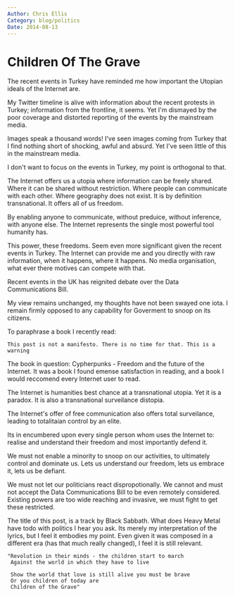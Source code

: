 ```yaml
---
Author: Chris Ellis
Category: blog/politics
Date: 2014-08-13
---
```

# Children Of The Grave

The recent events in Turkey have reminded me how important the Utopian ideals
of the Internet are.

My Twitter timeline is alive with information about the recent protests in
Turkey; information from the frontline, it seems.  Yet I'm dismayed by the poor
coverage and distorted reporting of the events by the mainstream media.

Images speak a thousand words! I've seen images coming from Turkey that I find
nothing short of shocking, awful and absurd.  Yet I've seen little of this in
the mainstream media.

I don't want to focus on the events in Turkey, my point is orthogonal to that.

The Internet offers us a utopia where information can be freely shared.  Where
it can be shared without restriction.  Where people can communicate with each
other.  Where geography does not exist.  It is by definition transnational.  It
offers all of us freedom.

By enabling anyone to communicate, without preduice, without inference, with
anyone else.  The Internet represents the single most powerful tool humanity
has.

This power, these freedoms.  Seem even more significant given the recent events
in Turkey.  The Internet can provide me and you directly with raw information,
when it happens, where it happens.  No media organisation, what ever there
motives can compete with that.

Recent events in the UK has reignited debate over the Data Communications Bill.

My view remains unchanged, my thoughts have not been swayed one iota.  I remain
firmly opposed to any capability for Goverment to snoop on its citizens.

To paraphrase a book I recently read:


    This post is not a manifesto. There is no time for that. This is a warning


The book in question: Cypherpunks - Freedom and the future of the Internet.  It 
was a book I found emense satisfaction in reading, and a book I would reccomend 
every Internet user to read.

The Internet is humanities best chance at a transnational utopia.  Yet it is a
paradox.  It is also a transnational surveilance distopia.

The Internet's offer of free communication also offers total surveilance,
leading to totalitaian control by an elite.

Its in encumbered upon every single person whom uses the Internet to: realise
and understand their freedom and most importantly defend it.

We must not enable a minority to snoop on our activities, to ultimately
control and dominate us.  Lets us understand our freedom, lets us embrace it,
lets us be defiant.

We must not let our politicians react dispropotionally.  We cannot and must
not accept the Data Communications Bill to be even remotely considered. 
Existing powers are too wide reaching and invasive, we must fight to get these
restricted.

The title of this post, is a track by Black Sabbath.  What does Heavy Metal
have todo with politics I hear you ask.  Its merely my interpretation of the
lyrics, but I feel it embodies my point.  Even given it was composed in a
different era (has that much really changed), I feel it is still relevant.


    "Revolution in their minds - the children start to march 
     Against the world in which they have to live
     
     Show the world that love is still alive you must be brave 
     Or you children of today are 
     Children of the Grave"

 